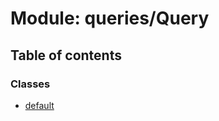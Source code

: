 # Module: queries/Query

## Table of contents

### Classes

- [default](../classes/queries_query.default.md)
